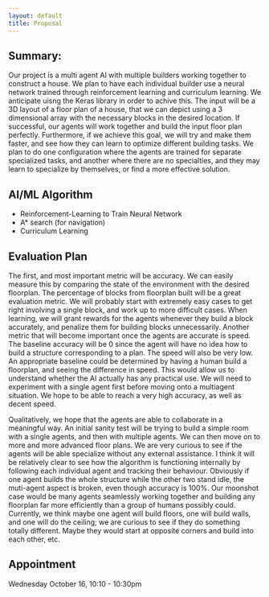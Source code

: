 ```yaml
---
layout: default
title: Proposal
---
```


## Summary:
Our project is a multi agent AI with multiple builders working together to construct a house. We plan to have each individual builder use a neural network trained through reinforcement learning and curriculum learning. We anticipate uisng the Keras library in order to achive this. The input will be a 3D layout of a floor plan of a house, that we can depict using a 3 dimensional array with the necessary blocks in the desired location. If successful, our agents will work together and build the input floor plan perfectly. Furthermore, if we achieve this goal, we will try and make them faster, and see how they can learn to optimize different building tasks. We plan to do one configuration where the agents are trained for separate specialized tasks, and another where there are no specialties, and they may learn to specialize by themselves, or find a more effective solution.

## AI/ML Algorithm
* Reinforcement-Learning to Train Neural Network
* A* search (for navigation)
* Curriculum Learning

## Evaluation Plan
The first, and most important metric will be accuracy. We can easily measure this by comparing the state of the environment with the desired floorplan. The percentage of blocks from floorplan built will be a great evaluation metric. We will probably start with extremely easy cases to get right involving a single block, and work up to more difficult cases.  When learning, we will grant rewards for the agents whenever they build a block accurately, and penalize them for building blocks unnecessarily. Another metric that will become important once the agents are accurate is speed. The baseline accuracy will be 0 since the agent will have no idea how to build a structure corresponding to a plan. The speed will also be very low. An appropriate baseline could be determined by having a human build a floorplan, and seeing the difference in speed. This would allow us to understand whether the AI actually has any practical use. We will need to experiment with a single agent first before moving onto a multiagent situation. We hope to be able to reach a very high accuracy, as well as decent speed. 

Qualitatively, we hope that the agents are able to collaborate in a meaningful way. An initial sanity test will be trying to build a simple room with a single agents, and then with multiple agents. We can then move on to more and more advanced floor plans. We are very curious to see if the agents will be able specialize without any external assistance. I think it will be relatively clear to see how the algorithm is functioning internally by following each individual agent and tracking their behaviour. Obviously if one agent builds the whole structure while the other two stand idle, the muti-agent aspect is broken, even though accuracy is 100%. Our moonshot case would be many agents seamlessly working together and building any floorplan far more efficiently than a group of humans possibly could. Currently, we think maybe one agent will build floors, one will build walls, and one will do the ceiling; we are curious to see if they do something totally different. Maybe they would start at opposite corners and build into each other, etc.


## Appointment
Wednesday October 16, 10:10 - 10:30pm
